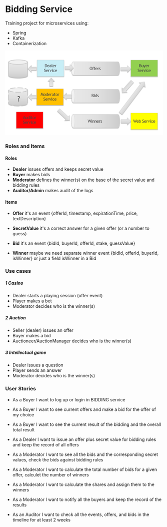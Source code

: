# Bidding Service

Training project for microservices using:
- Spring
- Kafka
- Containerization 

![Bidding Service](./docs/img/bidding.png)

### Roles and Items 
#### Roles
- __Dealer__ issues offers and keeps secret value 
- __Buyer__ makes bids
- __Moderator__ defines the winner(s) on the base of the secret value and bidding rules
- __Auditor/Admin__ makes audit of the logs 


#### Items
- __Offer__ it's an event {offerId, timestamp, expirationTime, price, textDescription}
- __SecretValue__ it's a correct answer for a given offer (or a number to guess)
- __Bid__ it's an event {bidId, buyerId, offerId, stake, guessValue}

- __Winner__ maybe we need separate winner event {bidId, offerId, buyerId, isWinner} or just a field isWinner in a Bid



### Use cases

##### 1 Casino
- Dealer starts a playing session (offer event)
- Player makes a bet
- Moderator decides who is the winner(s)

##### 2 Auction
- Seller (dealer) issues an offer
- Buyer makes a bid
- Auctioneer/AuctionManager decides who is the winner(s)

##### 3 Intellectual game
- Dealer issues a question
- Player sends an answer
- Moderator decides who is the winner(s)

### User Stories

- As a Buyer I want to log up or login in BIDDING service
- As a Buyer I want to see current offers and make a bid for the offer of my choice
- As a Buyer I want to see the current result of the bidding and the overall total result


- As a Dealer I want to issue an offer plus secret value for bidding rules and keep the record of all offers


- As a Moderator I want to see all the bids and the corresponding secret values, check the bids against bidding rules
- As a Moderator I want to calculate the total number of bids for a given offer, calculet the number of winners
- As a Moderator I want to calculate the shares and assign them to the winners
- As a Moderator I want to notify all the buyers and keep the record of the results


- As an Auditor I want to check all the events, offers, and bids in the timeline for at least 2 weeks 

